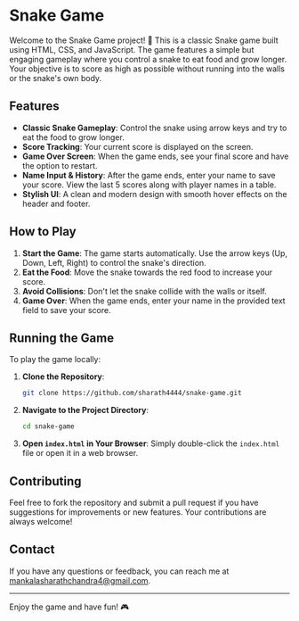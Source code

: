
# Snake Game

Welcome to the Snake Game project! 🐍 This is a classic Snake game built using HTML, CSS, and JavaScript. The game features a simple but engaging gameplay where you control a snake to eat food and grow longer. Your objective is to score as high as possible without running into the walls or the snake's own body.

## Features

- **Classic Snake Gameplay**: Control the snake using arrow keys and try to eat the food to grow longer.
- **Score Tracking**: Your current score is displayed on the screen.
- **Game Over Screen**: When the game ends, see your final score and have the option to restart.
- **Name Input & History**: After the game ends, enter your name to save your score. View the last 5 scores along with player names in a table.
- **Stylish UI**: A clean and modern design with smooth hover effects on the header and footer.

## How to Play

1. **Start the Game**: The game starts automatically. Use the arrow keys (Up, Down, Left, Right) to control the snake's direction.
2. **Eat the Food**: Move the snake towards the red food to increase your score.
3. **Avoid Collisions**: Don't let the snake collide with the walls or itself.
4. **Game Over**: When the game ends, enter your name in the provided text field to save your score.

## Running the Game

To play the game locally:

1. **Clone the Repository**:
    ```bash
    git clone https://github.com/sharath4444/snake-game.git
    ```
2. **Navigate to the Project Directory**:
    ```bash
    cd snake-game
    ```
3. **Open `index.html` in Your Browser**:
    Simply double-click the `index.html` file or open it in a web browser.

## Contributing

Feel free to fork the repository and submit a pull request if you have suggestions for improvements or new features. Your contributions are always welcome!

## Contact

If you have any questions or feedback, you can reach me at [mankalasharathchandra4@gmail.com](mailto:mankalasharathchandra4@gmail.com).

---

Enjoy the game and have fun! 🎮
